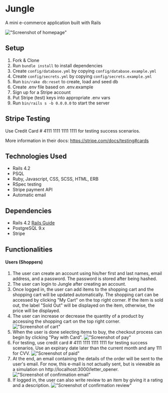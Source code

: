 # Jungle

A mini e-commerce application built with Rails

!["Screenshot of homepage"](https://github.com/liujohnson118/jungle-rails/blob/master/docs/homepage.png)

## Setup

1. Fork & Clone
2. Run `bundle install` to install dependencies
3. Create `config/database.yml` by copying `config/database.example.yml`
4. Create `config/secrets.yml` by copying `config/secrets.example.yml`
5. Run `bin/rake db:reset` to create, load and seed db
6. Create .env file based on .env.example
7. Sign up for a Stripe account
8. Put Stripe (test) keys into appropriate .env vars
9. Run `bin/rails s -b 0.0.0.0` to start the server

## Stripe Testing

Use Credit Card # 4111 1111 1111 1111 for testing success scenarios.

More information in their docs: <https://stripe.com/docs/testing#cards>

## Technologies Used
* Rails 4.2
* PSQL
* Ruby, Javascript, CSS, SCSS, HTML, ERB
* RSpec testing
* Stripe payment API
* Automatic email

## Dependencies

* Rails 4.2 [Rails Guide](http://guides.rubyonrails.org/v4.2/)
* PostgreSQL 9.x
* Stripe

## Functionalities

#### Users (Shoppers)
1. The user can create an account using his/her first and last names, email address, and a password. The password is stored after being hashed.
2. The user can login to Jungle after creating an account.
3. Once logged in, the user can add items to the shopping cart and the shopping cart will be updated automatically. The shopping cart can be accessed by clicking "My Cart" on the top right corner. If the item is sold out, the label "Sold Out" will be displayed on the item, otherwise, the price will be displayed.
4. The user can increase or decrease the quantity of a product by accessing the shopping cart on the top right corner.
!["Screenshot of cart"](https://github.com/liujohnson118/jungle-rails/blob/master/docs/cart.png)
5. When the user is done selecting items to buy, the checkout process can begin by clicking "Pay with Card".
!["Screenshot of pay"](https://github.com/liujohnson118/jungle-rails/blob/master/docs/pay.png)
6. For testing, use credit card # 4111 1111 1111 1111 for testing success scenarios. Use an expirary date later than the current month and any 111 for CVV.
!["Screenshot of paid"](https://github.com/liujohnson118/jungle-rails/blob/master/docs/paid.png)
7. At the end, an email containing the details of the order will be sent to the user's email. For now, this e-mail is not actually sent, but is viewable as a simulation on http://localhost:3000/letter_opener.
!["Screenshot of confirmation email"](https://github.com/liujohnson118/jungle-rails/blob/master/docs/letter_opener.png)
8. If logged in, the user can also write review to an item by giving it a rating and a description.
!["Screenshot of confirmation review"](https://github.com/liujohnson118/jungle-rails/blob/master/docs/review.png)

